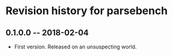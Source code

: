 # Revision history for parsebench

## 0.1.0.0  -- 2018-02-04

* First version. Released on an unsuspecting world.
